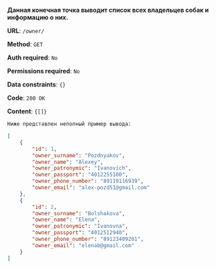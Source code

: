 **Данная конечная точка выводит список всех владельцев собак и информацию о них.**

**URL**: `/owner/`

**Method**: `GET`

**Auth required**: `No`

**Permissions required**: `No`

**Data constraints**: `{}`

**Code**: `200 OK`

**Content**: `{[]}`

`Ниже представлен неполный пример вывода:`

``` json
[
    {
        "id": 1,
        "owner_surname": "Pozdnyakov",
        "owner_name": "Alexey",
        "owner_patronymic": "Ivanovich",
        "owner_passport": "4012255100",
        "owner_phone_number": "89119116939",
        "owner_email": "alex-pozd51@gmail.com"
    },
    {
        "id": 2,
        "owner_surname": "Bolshakova",
        "owner_name": "Elena",
        "owner_patronymic": "Ivanovna",
        "owner_passport": "4012512940",
        "owner_phone_number": "89123409281",
        "owner_email": "elenab@gmail.com"
    }
]
```